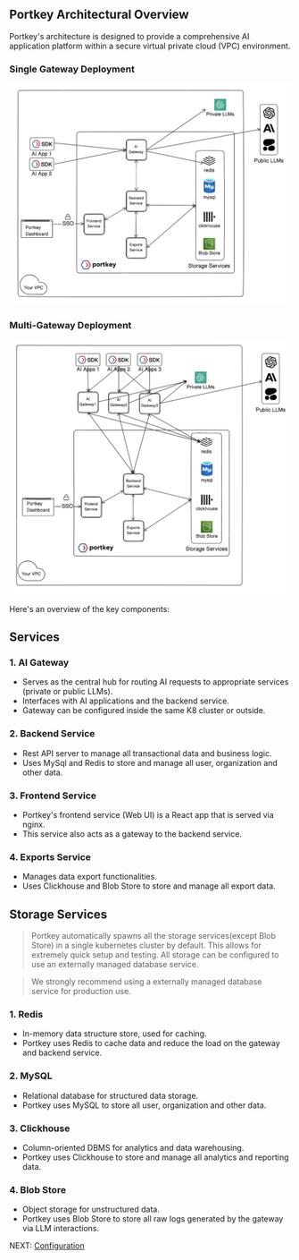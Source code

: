 ## Portkey Architectural Overview

Portkey's architecture is designed to provide a comprehensive AI application platform within a secure virtual private cloud (VPC) environment. 

### Single Gateway Deployment
![Single Gateway Deployment](./single-gateway-deployment.png)

### Multi-Gateway Deployment
![Multi-Gateway Deployment](./multiple-gateway-deployment.png)

Here's an overview of the key components:

## Services

### 1. AI Gateway

-   Serves as the central hub for routing AI requests to appropriate services (private or public LLMs).
-   Interfaces with AI applications and the backend service.
-   Gateway can be configured inside the same K8 cluster or outside.

### 2. Backend Service

- Rest API server to manage all transactional data and business logic.
- Uses MySql and Redis to store and manage all user, organization and other data.

### 3. Frontend Service

- Portkey's frontend service (Web UI) is a React app that is served via nginx.
- This service also acts as a gateway to the backend service.

### 4. Exports Service

- Manages data export functionalities.
- Uses Clickhouse and Blob Store to store and manage all export data.

## Storage Services

>Portkey automatically spawns all the storage services(except Blob Store) in a single kubernetes cluster by default. This allows for extremely quick setup and testing. All storage can be configured to use an externally managed database service.

>We strongly recommend using a externally managed database service for production use.

### 1. Redis
- In-memory data structure store, used for caching.
- Portkey uses Redis to cache data and reduce the load on the gateway and backend service.

### 2. MySQL

- Relational database for structured data storage.
- Portkey uses MySQL to store all user, organization and other data.

### 3. Clickhouse

- Column-oriented DBMS for analytics and data warehousing.
- Portkey uses Clickhouse to store and manage all analytics and reporting data.

### 4. Blob Store
- Object storage for unstructured data.
- Portkey uses Blob Store to store all raw logs generated by the gateway via LLM interactions.

NEXT: [Configuration](./configuration.md)
